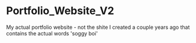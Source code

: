 # Portfolio_Website_V2
My actual portfolio website - not the shite I created a couple years ago that contains the actual words 'soggy boi'
